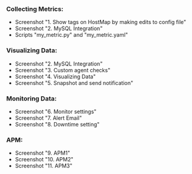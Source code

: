 ### Collecting Metrics:
- Screenshot "1. Show tags on HostMap by making edits to config file"
- Screenshot "2. MySQL Integration"
- Scripts "my_metric.py" and "my_metric.yaml"

### Visualizing Data:
- Screenshot "2. MySQL Integration"
- Screenshot "3. Custom agent checks"
- Screenshot "4. Visualizing Data"
- Screenshot "5. Snapshot and send notification"

### Monitoring Data:
- Screenshot "6. Monitor settings"
- Screenshot "7. Alert Email"
- Screenshot "8. Downtime setting"

### APM:
- Screenshot "9. APM1"
- Screenshot "10. APM2"
- Screenshot "11. APM3"
